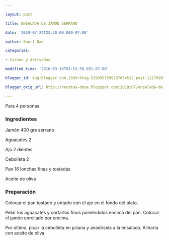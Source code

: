 ```yaml
---

layout: post

title: ENSALADA DE JAMÓN SERRANO

date: '2010-07-24T23:30:00.000-07:00'

author: Smurf Dad

categories:

- Carnes y derivados

modified_time: '2016-03-16T01:52:56.851-07:00'

blogger_id: tag:blogger.com,1999:blog-5299957599287034512.post-1217090773707217437

blogger_orig_url: http://recetas-desa.blogspot.com/2010/07/ensalada-de-jamon-serrano.html

---
```


Para 4 personas.

<h3>Ingredientes</h3>

Jamón 400 grs serrano

Aguacates 2

Ajo 2 dientes

Cebolleta 2

Pan 16 lonchas finas y tostadas

Aceite de oliva

<h3>Preparación</h3>

Colocar el pan tostado y untarlo con el ajo en el fondo del plato.

Pelar los aguacates y cortarlos finos poniéndolos encima del pan. Colocar el jamón enrollado por encima.

Por último, picar la cebolleta en juliana y añadírsela a la ensalada. Aliñarla con aceite de oliva.

